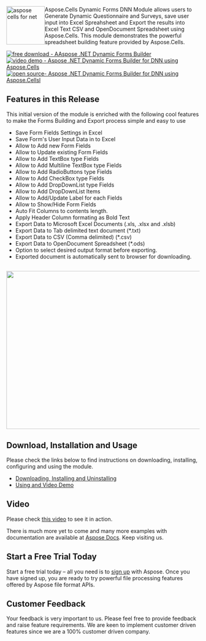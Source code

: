 <p><a href="http://www.aspose.com/App_Themes/V2/images/productLogos/NET/aspose_cells-for-net.jpg"><img style="float: left;" title="Aspose.Cells for .NET logo" src="http://www.aspose.com/App_Themes/V2/images/productLogos/NET/aspose_cells-for-net.jpg" alt="aspose cells for net" width="100" height="100" /></a>Aspose.Cells Dynamic Forms DNN Module allows users to Generate Dynamic Questionnaire and Surveys, save user input into Excel Spreahsheet and Export the results into Excel Text CSV and OpenDocument Spreadsheet using Aspose.Cells. This module demonstrates the powerful spreadsheet building feature provided by Aspose.Cells.</p>
<p><a title="Free Download - Aspose .NET Dynamic Forms Builder for DNN Module" href="https://asposecellsdnn.codeplex.com/releases/view/618194"><img title="Free Download - Aspose .NET Dynamic Forms Builder" src="http://cdn.aspose.com/Images/marketplace/free-download-icon-aspose-mp.png" alt="free download - AAspose .NET Dynamic Forms Builder" /></a> <a title="Video Demo - Aspose .NET Dynamic Forms Builder using Aspose.Cells" href="https://www.youtube.com/watch?v=yTNBfw1zUO4"> <img title="Aspose .NET Dynamic Forms Builder for DNN using Aspose.Cells" src="http://cdn.aspose.com/Images/marketplace/video-demo-icon-aspose-mp.png" alt="video demo - Aspose .NET Dynamic Forms Builder for DNN using Aspose.Cells" /></a> <a title="Source Code - Aspose .NET Dynamic Forms Builder for DNN using Aspose.Cells" href="https://asposecellsdnn.codeplex.com/SourceControl/latest"> <img title="Source Code - Aspose .NET Dynamic Forms Builder for DNN using Aspose.Cells" src="http://cdn.aspose.com/Images/marketplace/open-source-icon-aspose-mp.png" alt="open source- Aspose .NET Dynamic Forms Builder for DNN using Aspose.Cellsl" /></a></p>
<h2>Features in this Release</h2>
<p>This initial version of the module is enriched with the following cool features to make the Forms Building and Export process simple and easy to use</p>
<ul>
<li>Save Form Fields Settings in Excel</li>
<li>Save Form's User Input Data in to Excel</li>
<li>Allow to Add new Form Fields</li>
<li>Allow to Update existing Form Fields</li>
<li>Allow to Add TextBox type Fields</li>
<li>Allow to Add Multiline TextBox type Fields</li>
<li>Allow to Add RadioButtons type Fields</li>
<li>Allow to Add CheckBox type Fields</li>
<li>Allow to Add DropDownList type Fields</li>
<li>Allow to Add DropDownList Items</li>
<li>Allow to Add/Update Label for each Fields</li>
<li>Allow to Show/Hide Form Fields</li>
<li>Auto Fit Columns to contents length.</li>
<li>Apply Header Column formating as Bold Text</li>
<li>Export Data to Microsoft Excel Documents (.xls, .xlsx and .xlsb)</li>
<li>Export Data to Tab delimited text document (*.txt)</li>
<li>Export Data to CSV (Comma delimited) (*.csv)</li>
<li>Export Data to OpenDocument Spreadsheet (*.ods)</li>
<li>Option to select desired output format before exporting.</li>
<li>Exported document is automatically sent to browser for downloading.</li>
</ul>
<h2><a href="http://www.aspose.com/docs/display/cellsnet/DNN+Dynamic+Forms+Builder+Using+Aspose.Cells"><img title="Aspose.Cells Forms for DNN" src="http://www.aspose.com/blogs/wp-content/uploads/2016/02/AsposeDynamicFormBuilderUseInput1.png" alt="" width="625" height="412" /></a></h2>
<h2>Download, Installation and Usage</h2>
<p>Please check the links below to find instructions on downloading, installing, configuring and using the module.</p>
<ul>
<li><a href="http://www.aspose.com/docs/display/cellsnet/Aspose.Cells+Forms+for+DNN#Aspose.CellsFormsforDNN-Downloading">Downloading, Installing and Uninstalling</a></li>
<li><a href="http://www.aspose.com/docs/display/cellsnet/Aspose.Cells+Forms+for+DNN#Aspose.CellsFormsforDNN-VideoDemo">Using and Video Demo</a></li>
</ul>
<h2>Video</h2>
<p>Please check <a href="https://www.youtube.com/watch?v=yTNBfw1zUO4">this video</a> to see it in action.</p>
<p>There is much more yet to come and many more examples with documentation are available at <a href="http://www.aspose.com/docs/display/cellsnet/Aspose.Cells+.NET+for+DNN">Aspose Docs</a>. Keep visiting us.</p>
<h2>Start a Free Trial Today</h2>
<p>Start a free trial today &ndash; all you need is to <a href="http://www.aspose.com/community/user/createuser.aspx"> sign up</a> with Aspose. Once you have signed up, you are ready to try powerful file processing features offered by Aspose file format APIs.</p>
<h2>Customer Feedback</h2>
<p>Your feedback is very important to us. Please feel free to provide feedback and raise feature requirements. We are keen to implement customer driven features since we are a 100% customer driven company.</p>